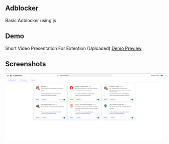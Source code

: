 
## Adblocker
Basic Adblocker using js


## Demo
 Short Video Presentation For Extention (Uploaded)
[Demo Preview](https://github.com/Shunnn0/css-Loading-Animation-/blob/main/css%20Demo.mp4)



## Screenshots

![App Screenshot](https://github.com/Shunnn0/Adblocker/blob/main/Demo/Extention%20Screenshot.png?raw=true)

